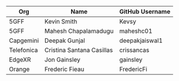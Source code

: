 | Org                    | Name                   | GitHub Username             |
| -----------------------| -----------------------|-----------------------------|
| 5GFF| Kevin Smith | Kevsy |  
| 5GFF | Mahesh Chapalamadugu | maheshc01 |
| Capgemini | Deepak Gunjal | deepakjaiswal1 |
| Telefonica | Cristina Santana Casillas | crissancas |
| EdgeXR | Jon Gainsley | gainsley |
| Orange | Frederic Fieau | FredericFi |
